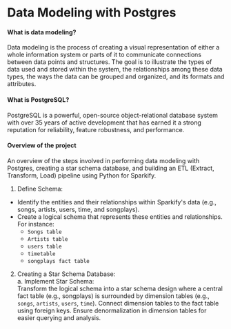 # Data Modeling with Postgres
#### What is data modeling?
Data modeling is the process of creating a visual representation of either a whole information system or parts of it to communicate connections between data points and structures. The goal is to illustrate the types of data used and stored within the system, the relationships among these data types, the ways the data can be grouped and organized, and its formats and attributes. <br>

#### What is PostgreSQL?
PostgreSQL is a powerful, open-source object-relational database system with over 35 years of active development that has earned it a strong reputation for reliability, feature robustness, and performance. <br>

#### Overview of the project
An overview of the steps involved in performing data modeling with Postgres, creating a star schema database, and building an ETL (Extract, Transform, Load) pipeline using Python for Sparkify. <br>
1. Define Schema:
* Identify the entities and their relationships within Sparkify's data (e.g., songs, artists, users, time, and songplays).<br>
* Create a logical schema that represents these entities and relationships. For instance:<br>
     * `Songs table`
     * `Artists table`
     * `users table`
     * `timetable`
     * `songplays fact table`
2. Creating a Star Schema Database: <br>
a. Implement Star Schema:<br>
Transform the logical schema into a star schema design where a central fact table (e.g., songplays) is surrounded by dimension tables (e.g., `songs`, `artists`, `users`, `time`).
Connect dimension tables to the fact table using foreign keys.
Ensure denormalization in dimension tables for easier querying and analysis.
